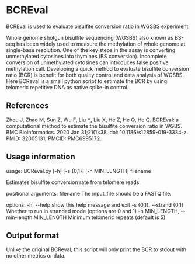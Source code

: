 # BCREval
BCREval is used to evaluate bisulfite conversion ratio in WGSBS experiment

Whole genome shotgun bisulfite sequencing (WGSBS) also known as BS-seq has been widely used to measure the methylation of whole genome at single-base resolution. One of the key steps in the assay is converting unmethylated cytosines into thymines (BS conversion). Incomplete conversion of unmethylated cytosines can introduces false positive methylation call. Developing a quick method to evaluate bisulfite conversion ratio (BCR) is benefit for both quality control and data analysis of WGSBS. Here BCReval is a small python script to estimate the BCR by using telomeric repetitive DNA as native spike-in control.

## References
Zhou J, Zhao M, Sun Z, Wu F, Liu Y, Liu X, He Z, He Q, He Q. BCREval: a computational method to estimate the bisulfite conversion ratio in WGBS. BMC Bioinformatics. 2020 Jan 31;21(1):38. doi: 10.1186/s12859-019-3334-z. PMID: 32005131; PMCID: PMC6995172.

## Usage information

usage: BCReval.py [-h] [-s {0,1}] [-n MIN_LENGTH] filename

Estimates bisulfite conversion rate from telomere reads.

positional arguments:
  filename              The input_file should be a FASTQ file.

options:
  -h, --help            show this help message and exit
  -s {0,1}, --strand {0,1}
                        Whether to run in stranded mode (options are 0 and 1)
  -n MIN_LENGTH, --min-length MIN_LENGTH
                        Minimum telomeric repeats (default is 5)


## Output format
Unlike the original BCReval, this script will only print the BCR to stdout with no other metrics or data.
